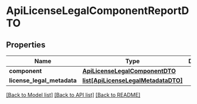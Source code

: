 # ApiLicenseLegalComponentReportDTO

## Properties
Name | Type | Description | Notes
------------ | ------------- | ------------- | -------------
**component** | [**ApiLicenseLegalComponentDTO**](ApiLicenseLegalComponentDTO.md) |  | [optional] 
**license_legal_metadata** | [**list[ApiLicenseLegalMetadataDTO]**](ApiLicenseLegalMetadataDTO.md) |  | [optional] 

[[Back to Model list]](../README.md#documentation-for-models) [[Back to API list]](../README.md#documentation-for-api-endpoints) [[Back to README]](../README.md)


